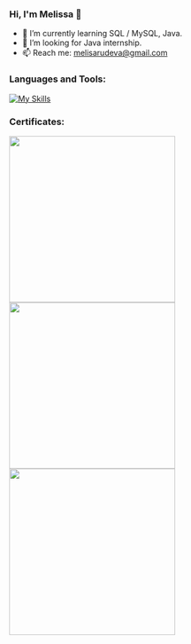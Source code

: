 ### Hi, I'm Melissa 👋

- 🌱 I’m currently learning SQL / MySQL, Java.
- 🔭 I’m looking for Java internship.
- 📫 Reach me: melisarudeva@gmail.com

### Languages and Tools:
[![My Skills](https://skills.thijs.gg/icons?i=idea,java,mysql,regex&theme=light)](https://skills.thijs.gg)

### Certificates:
<a href="https://softuni.bg/certificates/details/135127/8650a326">
<img width="300" align="left" src="https://user-images.githubusercontent.com/105941093/234034235-e1fa1242-442d-4cd1-a13f-c0d53628c7ff.png">
</a>

<a href="https://softuni.bg/Certificates/Details/148685/97cc45b5">
<img width="300" align="center" src="https://user-images.githubusercontent.com/105941093/234044981-c204c118-0ea7-4dbf-9e2a-e2380cf97e49.png">
</a>

<a href="https://softuni.bg/Certificates/Details/161773/4cc45187">
<img width="300" src="https://user-images.githubusercontent.com/105941093/234046098-5bb71c68-f7be-48be-ac2f-bfe76d335863.png">
</a>
